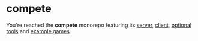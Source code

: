 # compete

You're reached the **compete** monorepo featuring its
[server](packages/compete-server/),
[client](packages/compete-client/),
[optional tools](packages/compete-utils/)
and [example games](apps/).

